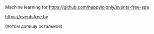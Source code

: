 Machine learning for https://github.com/happylolonly/events-free-spa


https://eventsfree.by

(потом допишу остальное)

